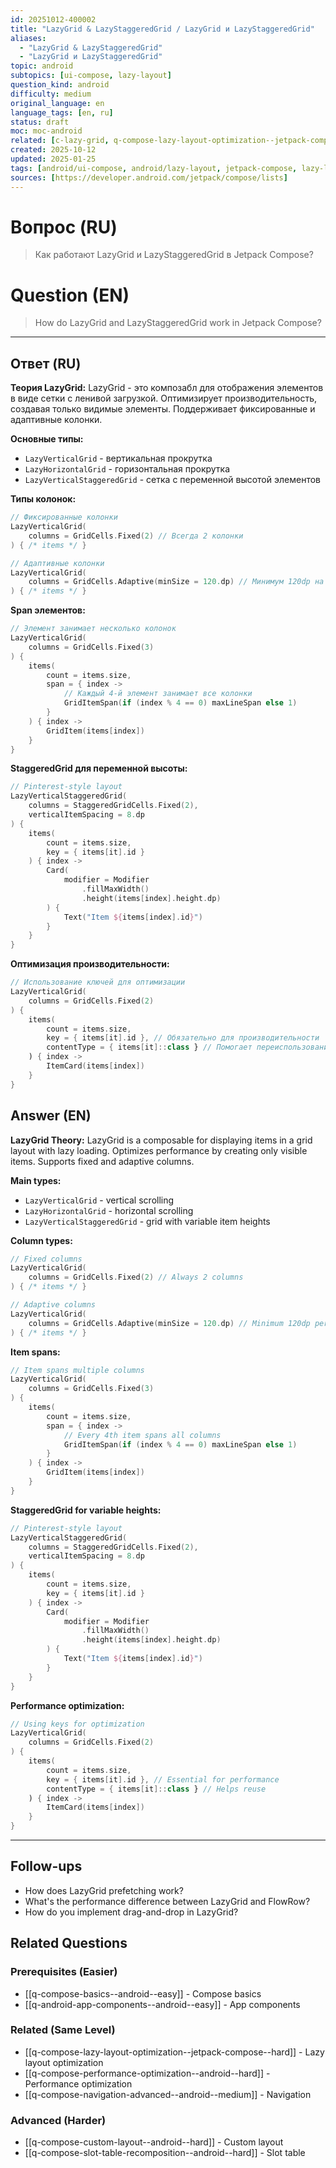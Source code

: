 ```yaml
---
id: 20251012-400002
title: "LazyGrid & LazyStaggeredGrid / LazyGrid и LazyStaggeredGrid"
aliases:
  - "LazyGrid & LazyStaggeredGrid"
  - "LazyGrid и LazyStaggeredGrid"
topic: android
subtopics: [ui-compose, lazy-layout]
question_kind: android
difficulty: medium
original_language: en
language_tags: [en, ru]
status: draft
moc: moc-android
related: [c-lazy-grid, q-compose-lazy-layout-optimization--jetpack-compose--hard, q-compose-performance-optimization--android--hard]
created: 2025-10-12
updated: 2025-01-25
tags: [android/ui-compose, android/lazy-layout, jetpack-compose, lazy-layout, grid, performance, difficulty/medium]
sources: [https://developer.android.com/jetpack/compose/lists]
---
```


# Вопрос (RU)
> Как работают LazyGrid и LazyStaggeredGrid в Jetpack Compose?

# Question (EN)
> How do LazyGrid and LazyStaggeredGrid work in Jetpack Compose?

---

## Ответ (RU)

**Теория LazyGrid:**
LazyGrid - это композабл для отображения элементов в виде сетки с ленивой загрузкой. Оптимизирует производительность, создавая только видимые элементы. Поддерживает фиксированные и адаптивные колонки.

**Основные типы:**
- `LazyVerticalGrid` - вертикальная прокрутка
- `LazyHorizontalGrid` - горизонтальная прокрутка
- `LazyVerticalStaggeredGrid` - сетка с переменной высотой элементов

**Типы колонок:**
```kotlin
// Фиксированные колонки
LazyVerticalGrid(
    columns = GridCells.Fixed(2) // Всегда 2 колонки
) { /* items */ }

// Адаптивные колонки
LazyVerticalGrid(
    columns = GridCells.Adaptive(minSize = 120.dp) // Минимум 120dp на колонку
) { /* items */ }
```

**Span элементов:**
```kotlin
// Элемент занимает несколько колонок
LazyVerticalGrid(
    columns = GridCells.Fixed(3)
) {
    items(
        count = items.size,
        span = { index ->
            // Каждый 4-й элемент занимает все колонки
            GridItemSpan(if (index % 4 == 0) maxLineSpan else 1)
        }
    ) { index ->
        GridItem(items[index])
    }
}
```

**StaggeredGrid для переменной высоты:**
```kotlin
// Pinterest-style layout
LazyVerticalStaggeredGrid(
    columns = StaggeredGridCells.Fixed(2),
    verticalItemSpacing = 8.dp
) {
    items(
        count = items.size,
        key = { items[it].id }
    ) { index ->
        Card(
            modifier = Modifier
                .fillMaxWidth()
                .height(items[index].height.dp)
        ) {
            Text("Item ${items[index].id}")
        }
    }
}
```

**Оптимизация производительности:**
```kotlin
// Использование ключей для оптимизации
LazyVerticalGrid(
    columns = GridCells.Fixed(2)
) {
    items(
        count = items.size,
        key = { items[it].id }, // Обязательно для производительности
        contentType = { items[it]::class } // Помогает переиспользованию
    ) { index ->
        ItemCard(items[index])
    }
}
```

## Answer (EN)

**LazyGrid Theory:**
LazyGrid is a composable for displaying items in a grid layout with lazy loading. Optimizes performance by creating only visible items. Supports fixed and adaptive columns.

**Main types:**
- `LazyVerticalGrid` - vertical scrolling
- `LazyHorizontalGrid` - horizontal scrolling
- `LazyVerticalStaggeredGrid` - grid with variable item heights

**Column types:**
```kotlin
// Fixed columns
LazyVerticalGrid(
    columns = GridCells.Fixed(2) // Always 2 columns
) { /* items */ }

// Adaptive columns
LazyVerticalGrid(
    columns = GridCells.Adaptive(minSize = 120.dp) // Minimum 120dp per column
) { /* items */ }
```

**Item spans:**
```kotlin
// Item spans multiple columns
LazyVerticalGrid(
    columns = GridCells.Fixed(3)
) {
    items(
        count = items.size,
        span = { index ->
            // Every 4th item spans all columns
            GridItemSpan(if (index % 4 == 0) maxLineSpan else 1)
        }
    ) { index ->
        GridItem(items[index])
    }
}
```

**StaggeredGrid for variable heights:**
```kotlin
// Pinterest-style layout
LazyVerticalStaggeredGrid(
    columns = StaggeredGridCells.Fixed(2),
    verticalItemSpacing = 8.dp
) {
    items(
        count = items.size,
        key = { items[it].id }
    ) { index ->
        Card(
            modifier = Modifier
                .fillMaxWidth()
                .height(items[index].height.dp)
        ) {
            Text("Item ${items[index].id}")
        }
    }
}
```

**Performance optimization:**
```kotlin
// Using keys for optimization
LazyVerticalGrid(
    columns = GridCells.Fixed(2)
) {
    items(
        count = items.size,
        key = { items[it].id }, // Essential for performance
        contentType = { items[it]::class } // Helps reuse
    ) { index ->
        ItemCard(items[index])
    }
}
```

---

## Follow-ups

- How does LazyGrid prefetching work?
- What's the performance difference between LazyGrid and FlowRow?
- How do you implement drag-and-drop in LazyGrid?

## Related Questions

### Prerequisites (Easier)
- [[q-compose-basics--android--easy]] - Compose basics
- [[q-android-app-components--android--easy]] - App components

### Related (Same Level)
- [[q-compose-lazy-layout-optimization--jetpack-compose--hard]] - Lazy layout optimization
- [[q-compose-performance-optimization--android--hard]] - Performance optimization
- [[q-compose-navigation-advanced--android--medium]] - Navigation

### Advanced (Harder)
- [[q-compose-custom-layout--android--hard]] - Custom layout
- [[q-compose-slot-table-recomposition--android--hard]] - Slot table
